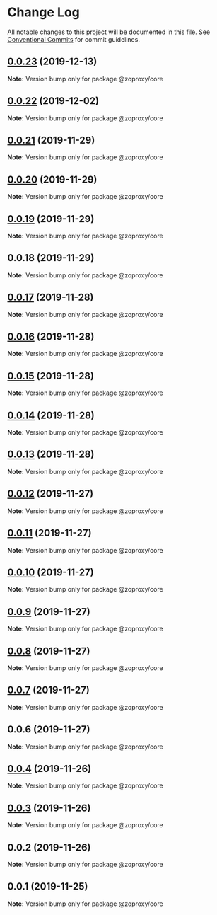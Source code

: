 # Change Log

All notable changes to this project will be documented in this file.
See [Conventional Commits](https://conventionalcommits.org) for commit guidelines.

## [0.0.23](https://github.com/zcorky/zodash/compare/v0.0.22...v0.0.23) (2019-12-13)

**Note:** Version bump only for package @zoproxy/core





## [0.0.22](https://github.com/zcorky/zodash/compare/v0.0.21...v0.0.22) (2019-12-02)

**Note:** Version bump only for package @zoproxy/core





## [0.0.21](https://github.com/zcorky/zodash/compare/v0.0.20...v0.0.21) (2019-11-29)

**Note:** Version bump only for package @zoproxy/core





## [0.0.20](https://github.com/zcorky/zodash/compare/v0.0.19...v0.0.20) (2019-11-29)

**Note:** Version bump only for package @zoproxy/core





## [0.0.19](https://github.com/zcorky/zodash/compare/v0.0.18...v0.0.19) (2019-11-29)

**Note:** Version bump only for package @zoproxy/core





## 0.0.18 (2019-11-29)

**Note:** Version bump only for package @zoproxy/core





## [0.0.17](https://github.com/zcorky/zodash/compare/v0.0.16...v0.0.17) (2019-11-28)

**Note:** Version bump only for package @zoproxy/core





## [0.0.16](https://github.com/zcorky/zodash/compare/v0.0.15...v0.0.16) (2019-11-28)

**Note:** Version bump only for package @zoproxy/core





## [0.0.15](https://github.com/zcorky/zodash/compare/v0.0.14...v0.0.15) (2019-11-28)

**Note:** Version bump only for package @zoproxy/core





## [0.0.14](https://github.com/zcorky/zodash/compare/v0.0.13...v0.0.14) (2019-11-28)

**Note:** Version bump only for package @zoproxy/core





## [0.0.13](https://github.com/zcorky/zodash/compare/v0.0.12...v0.0.13) (2019-11-28)

**Note:** Version bump only for package @zoproxy/core





## [0.0.12](https://github.com/zcorky/zodash/compare/v0.0.11...v0.0.12) (2019-11-27)

**Note:** Version bump only for package @zoproxy/core





## [0.0.11](https://github.com/zcorky/zodash/compare/v0.0.10...v0.0.11) (2019-11-27)

**Note:** Version bump only for package @zoproxy/core





## [0.0.10](https://github.com/zcorky/zodash/compare/v0.0.9...v0.0.10) (2019-11-27)

**Note:** Version bump only for package @zoproxy/core





## [0.0.9](https://github.com/zcorky/zodash/compare/v0.0.8...v0.0.9) (2019-11-27)

**Note:** Version bump only for package @zoproxy/core





## [0.0.8](https://github.com/zcorky/zodash/compare/v0.0.7...v0.0.8) (2019-11-27)

**Note:** Version bump only for package @zoproxy/core





## [0.0.7](https://github.com/zcorky/zodash/compare/v0.0.6...v0.0.7) (2019-11-27)

**Note:** Version bump only for package @zoproxy/core





## 0.0.6 (2019-11-27)

**Note:** Version bump only for package @zoproxy/core





## [0.0.4](https://github.com/zcorky/zodash/compare/v0.0.3...v0.0.4) (2019-11-26)

**Note:** Version bump only for package @zoproxy/core





## [0.0.3](https://github.com/zcorky/zodash/compare/v0.0.2...v0.0.3) (2019-11-26)

**Note:** Version bump only for package @zoproxy/core





## 0.0.2 (2019-11-26)

**Note:** Version bump only for package @zoproxy/core





## 0.0.1 (2019-11-25)

**Note:** Version bump only for package @zoproxy/core
